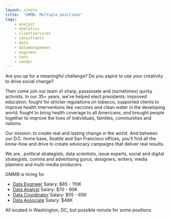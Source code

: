 ```yaml
---
layout: single
title:  "GMMB: Multiple positions"
tags: 
    - analyst
    - analytics
    - clientservices
    - consultants
    - data
    - datamanagement
    - engineer
    - tech
    - vendor
---
```


Are you up for a meaningful challenge? Do you aspire to use your creativity to drive social change? 

Then come join our team of sharp, passionate and (sometimes) quirky activists.  In our 35+ years, we’ve helped elect presidents; improved education; fought for stricter regulations on tobacco, supported clients to improve health interventions like vaccines and clean water in the developing world; fought to bring health coverage to all Americans; and brought people together to improve the lives of individuals, families, communities and nations. 

Our mission:  to create real and lasting change in the world.  And between our D.C. home base, Seattle and San Francisco offices, you’ll find all the know-how and drive to create advocacy campaigns that deliver real results.

We are…political strategists, data scientists, issue experts, social and digital strategists, comms and advertising gurus, designers, writers, media planners and multi-media producers.

GMMB is hiring for 
- [Data Engineer](https://chp.tbe.taleo.net/chp03/ats/careers/requisition.jsp?org=FLEISHMAN&cws=38&rid=4160) Salary: $85 - 110K
- [Data Analyst](https://chp.tbe.taleo.net/chp03/ats/careers/requisition.jsp?org=FLEISHMAN&cws=38&rid=4162) Salary: $70 - 90K
- [Data Coordinator](https://chp.tbe.taleo.net/chp03/ats/careers/requisition.jsp?org=FLEISHMAN&cws=38&rid=4172) Salary: $55 - 65K
- [Data Associate](https://chp.tbe.taleo.net/chp03/ats/careers/requisition.jsp?org=FLEISHMAN&cws=38&rid=4171) Salary: $48K

All located in Washington, DC, but possible remote for some positions
